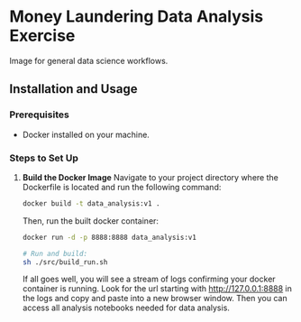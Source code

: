 # Money Laundering Data Analysis Exercise

Image for general data science workflows.

## Installation and Usage

### Prerequisites

- Docker installed on your machine.

### Steps to Set Up

1. **Build the Docker Image**
   Navigate to your project directory where the Dockerfile is located and run the following command:
   ```bash
   docker build -t data_analysis:v1 .
   ```

   Then, run the built docker container:
   ```bash
   docker run -d -p 8888:8888 data_analysis:v1
    ```

   ```bash
   # Run and build:
   sh ./src/build_run.sh
   ```
   
   If all goes well, you will see a stream of logs confirming your docker container is running. 
   Look for the url starting with http://127.0.0.1:8888 in the logs and copy and paste into a new browser window.
   Then you can access all analysis notebooks needed for data analysis.

